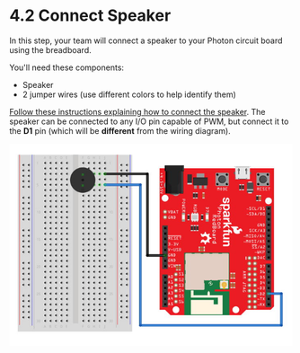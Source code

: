 # 4.2 Connect Speaker

In this step, your team will connect a speaker to your Photon circuit board using the breadboard.

You'll need these components:

* Speaker
* 2 jumper wires \(use different colors to help identify them\)

[​Follow these instructions explaining how to connect the speaker](https://docs.idew.org/code-internet-of-things/references/physical-outputs/speaker). The speaker can be connected to any I/O pin capable of PWM, but connect it to the **D1** pin \(which will be **different** from the wiring diagram\).

![](../../.gitbook/assets/experiment-5.jpg)

